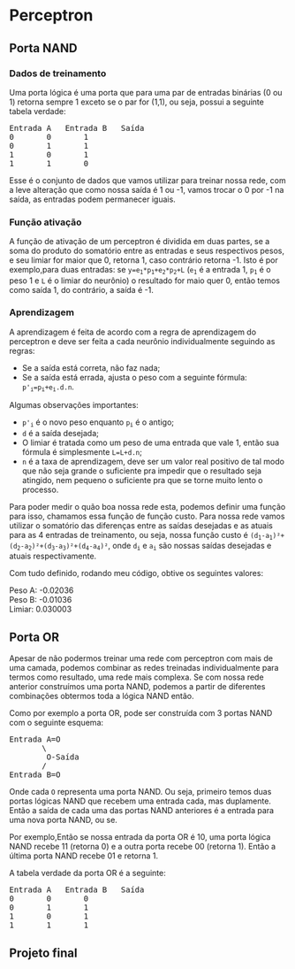 # Perceptron

## Porta NAND

### Dados de treinamento

Uma porta lógica é uma porta que para uma par de entradas binárias (0 ou 1) retorna sempre 1 exceto se o par for (1,1), ou seja, possui a seguinte tabela verdade:
<pre>
Entrada A	Entrada B	Saída
0		0		1
0		1		1
1		0		1
1		1		0
</pre>
Esse é o conjunto de dados que vamos utilizar para treinar nossa rede, com a leve alteração que  como nossa saída é 1 ou -1, vamos trocar o 0 por -1 na saída, as entradas podem permanecer iguais.

### Função ativação

A função de ativação de um perceptron é dividida em duas partes, se a soma do produto do somatório entre as entradas e seus respectivos pesos, e seu limiar for maior que 0, retorna 1, caso contrário retorna -1. Isto é por exemplo,para duas entradas: se  <code>y=e<sub>1</sub>*p<sub>1</sub>+e<sub>2</sub>*p<sub>2</sub>+L</code> (<code>e<sub>1</sub></code> é a entrada 1, <code>p<sub>1</sub></code> é o peso 1 e <code>L</code> é o limiar do neurônio) o resultado for maio quer 0, então temos como saída 1, do contrário, a saída é -1.

### Aprendizagem

A aprendizagem é feita de acordo com a regra de aprendizagem do perceptron e deve ser feita a cada neurônio individualmente seguindo as regras:
- Se a saída está correta, não faz nada;
- Se a saída está errada, ajusta o peso com a seguinte fórmula: <code>p'<sub>i</sub>=p<sub>i</sub>+e<sub>i</sub>.d.n</code>.

Algumas observações importantes:
- <code>p'<sub>i</sub></code> é o novo peso enquanto <code>p<sub>i</sub></code> é o antigo;
- <code>d</code> é a saída desejada;
- O limiar é tratada como um peso de uma entrada que vale 1, então sua fórmula é simplesmente <code>L=L+d.n</code>;
- <code>n</code> é a taxa de aprendizagem, deve ser um valor real positivo de tal modo que não seja grande o suficiente pra impedir que o resultado seja atingido, nem pequeno o suficiente pra que se torne muito lento o processo.

Para poder medir o quão boa nossa rede esta, podemos definir uma função para isso, chamamos essa função de função custo.  Para nossa rede vamos utilizar o somatório das diferenças entre as saídas desejadas e as atuais para as 4 entradas de treinamento, ou seja, nossa função custo é <code>(d<sub>1</sub>-a<sub>1</sub>)²+(d<sub>2</sub>-a<sub>2</sub>)²+(d<sub>3</sub>-a<sub>3</sub>)²+(d<sub>4</sub>-a<sub>4</sub>)²</code>, onde <code>d<sub>i</sub></code> e <code>a<sub>i</sub></code> são nossas saídas desejadas e atuais respectivamente.

Com tudo definido, rodando meu código, obtive os seguintes valores:

Peso A: -0.02036<br>
Peso B: -0.01036<br>
Limiar: 0.030003

## Porta OR

Apesar de não podermos treinar uma rede com perceptron com mais de uma camada, podemos combinar as redes treinadas individualmente para termos como resultado, uma rede mais complexa. Se com nossa rede anterior construímos uma porta NAND, podemos a partir de diferentes combinações obtermos toda a lógica NAND então.

Como por exemplo a porta OR, pode ser construída com 3 portas NAND com o seguinte esquema:
<pre>
Entrada A=O
	   \
	    O-Saída
	   /
Entrada B=O
</pre>
Onde cada <code>O</code> representa uma porta NAND. Ou seja, primeiro temos duas portas lógicas NAND que recebem uma entrada cada, mas duplamente. Então a saída de cada uma das portas NAND anteriores é a entrada para uma nova porta NAND, ou se.

Por exemplo,Então se nossa entrada da porta OR é 10, uma porta lógica NAND recebe 11 (retorna 0) e a outra porta recebe 00 (retorna 1). Então a última porta NAND recebe 01 e retorna 1.

A tabela verdade da porta OR é a seguinte:
<pre>
Entrada A	Entrada B	Saída
0		0		0
0		1		1
1		0		1
1		1		1
</pre>

## Projeto final
